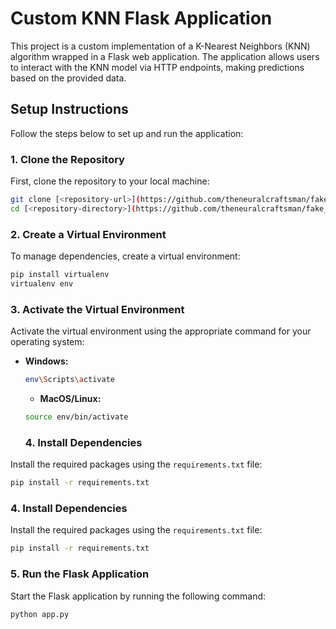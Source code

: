 # Custom KNN Flask Application

This project is a custom implementation of a K-Nearest Neighbors (KNN) algorithm wrapped in a Flask web application. The application allows users to interact with the KNN model via HTTP endpoints, making predictions based on the provided data.

## Setup Instructions

Follow the steps below to set up and run the application:

### 1. Clone the Repository

First, clone the repository to your local machine:

```bash
git clone [<repository-url>](https://github.com/theneuralcraftsman/fake_knn.git)
cd [<repository-directory>](https://github.com/theneuralcraftsman/fake_knn.git)
```

### 2. Create a Virtual Environment

To manage dependencies, create a virtual environment:

```bash
pip install virtualenv
virtualenv env
```

### 3. Activate the Virtual Environment

Activate the virtual environment using the appropriate command for your operating system:

- **Windows:**
  ```bash
  env\Scripts\activate
  ```
  
  - **MacOS/Linux:**
  ```bash
  source env/bin/activate
  ```

  ### 4. Install Dependencies

Install the required packages using the `requirements.txt` file:

```bash
pip install -r requirements.txt
```

### 4. Install Dependencies

Install the required packages using the `requirements.txt` file:

```bash
pip install -r requirements.txt
```
### 5. Run the Flask Application

Start the Flask application by running the following command:

```bash
python app.py
```
